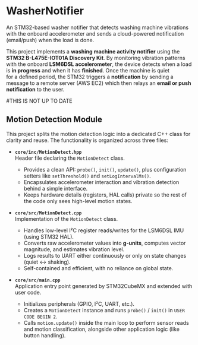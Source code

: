 # WasherNotifier
An STM32-based washer notifier that detects washing machine vibrations with the onboard accelerometer and sends a cloud-powered notification (email/push) when the load is done.

This project implements a **washing machine activity notifier** using the  
**STM32 B-L475E-IOT01A Discovery Kit**. By monitoring vibration patterns  
with the onboard **LSM6DSL accelerometer**, the device detects when a load  
is **in progress** and when it has **finished**. Once the machine is quiet  
for a defined period, the STM32 triggers a **notification** by sending a  
message to a remote server (AWS EC2) which then relays an **email or push  
notification** to the user.

#THIS IS NOT UP TO DATE
## Motion Detection Module

This project splits the motion detection logic into a dedicated C++ class for clarity and reuse. The functionality is organized across three files:

- **`core/inc/MotionDetect.hpp`**  
  Header file declaring the `MotionDetect` class.  
  - Provides a clean API: `probe()`, `init()`, `update()`, plus configuration setters like `setThreshold()` and `setLogIntervalMs()`.  
  - Encapsulates accelerometer interaction and vibration detection behind a simple interface.  
  - Keeps hardware details (registers, HAL calls) private so the rest of the code only sees high-level motion states.

- **`core/src/MotionDetect.cpp`**  
  Implementation of the `MotionDetect` class.  
  - Handles low-level I²C register reads/writes for the LSM6DSL IMU (using STM32 HAL).  
  - Converts raw accelerometer values into **g-units**, computes vector magnitude, and estimates vibration level.  
  - Logs results to UART either continuously or only on state changes (quiet ↔ shaking).  
  - Self-contained and efficient, with no reliance on global state.

- **`core/src/main.cpp`**  
  Application entry point generated by STM32CubeMX and extended with user code.  
  - Initializes peripherals (GPIO, I²C, UART, etc.).  
  - Creates a `MotionDetect` instance and runs `probe()` / `init()` in `USER CODE BEGIN 2`.  
  - Calls `motion.update()` inside the main loop to perform sensor reads and motion classification, alongside other application logic (like button handling).  
